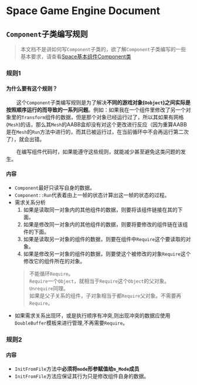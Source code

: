 ﻿# Space Game Engine Document
## `Component`子类编写规则

> 本文档不是讲如何写`Component`子类的，欲了解`Component`子类编写的一些基本要求，请查看[Space基本组件Component类](./Space基本组件Component类.md)

### 规则1

#### 为什么要有这个规则？
&emsp;&emsp;这个`Component`子类编写规则是为了解决**不同的游戏对象(`Oobject`)之间实际是按照顺序运行的而导致的一系列问题**。例如：如果我在一个组件里修改了另一个对象里的`Transform`组件的数据，但是那个对象已经运行过了，所以其如果有网格(`Mesh`)的话，那么其`Mesh`的AABB盒却没有对这个更改进行反应（因为重算AABB是在`Mesh`的`Run`方法中进行的，而其已被运行过，在当前循环中不会再运行第二次了），就会出错。

&emsp;&emsp;在编写组件代码时，如果能遵守这些规则，就能减少甚至避免这类问题的发生。

#### 内容

* `Component`最好只读写自身的数据。
* `Component::Run`代表着由上一帧的状态计算出这一帧的状态的过程。
* 需求关系分析
  1. 如果是读取同一对象内的其他组件的数据，则要将该组件链接在其的下面。
  2. 如果是修改同一对象内的其他组件的数据，则要将要修改的组件链在该组件的下面。
  3. 如果是读取另一对象的组件的数据，则要在组件中`Require`这个要读取的对象。
  4. 如果是修改另一对象的组件的数据，则要使这个被修改的对象`Require`这个修改它的组件所在的对象。
  > 不能循环`Require`。  
  > `Require`一个`Object`，就相当于`Require`这个`Object`的父对象。`Unrequire`同理。  
  > 如果是父子关系的组件，子对象相当于都`Require`父对象。不需要再`Require`。
* 如果需求关系出现环，或是执行顺序有冲突,则出现冲突的数据应使用`DoubleBuffer`模板来进行管理,不再需要`Require`。

### 规则2

#### 内容
* `InitFromFile`方法中**必须将`mode`形参赋值给`m_Mode`成员**
* `InitFromFile`方法应保证其行为只是修改组件自身的数据。